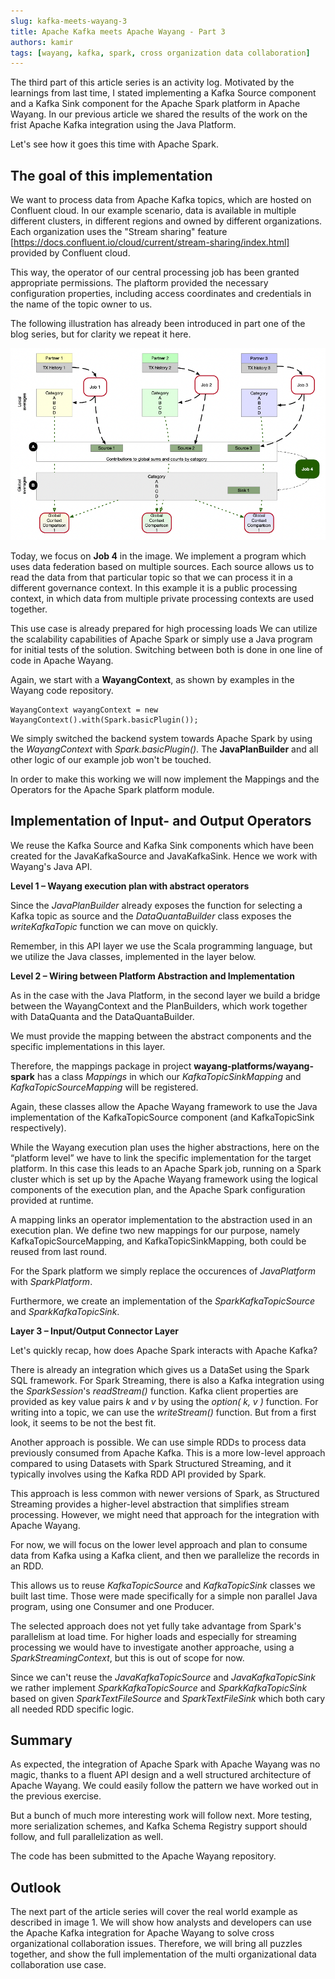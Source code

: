 ```yaml
---
slug: kafka-meets-wayang-3
title: Apache Kafka meets Apache Wayang - Part 3
authors: kamir
tags: [wayang, kafka, spark, cross organization data collaboration]
---
```


The third part of this article series is an activity log. 
Motivated by the learnings from last time, I stated implementing a Kafka Source component and a Kafka Sink component for the Apache Spark platform in Apache Wayang.
In our previous article we shared the results of the work on the frist Apache Kafka integration using the Java Platform. 

Let's see how it goes this time with Apache Spark.

## The goal of this implementation

We want to process data from Apache Kafka topics, which are hosted on Confluent cloud.
In our example scenario, data is available in multiple different clusters, in different regions and owned by different organizations.
Each organization uses the "Stream sharing" feature [https://docs.confluent.io/cloud/current/stream-sharing/index.html] provided by Confluent cloud.

This way, the operator of our central processing job has been granted appropriate permissions. The plaftorm provided the necessary configuration properties, including access coordinates and credentials in the name of the topic owner to us.

The following illustration has already been introduced in part one of the blog series, but for clarity we repeat it here. 

![images/image-1.png](images/image-1.png)

Today, we focus on **Job 4** in the image. We implement a program which uses data federation based on multiple sources. 
Each source allows us to read the data from that particular topic so that we can process it in a different governance context.
In this example it is a public processing context, in which data from multiple private processing contexts are used together.

This use case is already prepared for high processing loads We can utilize the scalability capabilities of Apache Spark or simply use a Java program for initial tests of the solution. Switching between both is done in one line of code in Apache Wayang. 

Again, we start with a **WayangContext**, as shown by examples in the Wayang code repository.

```
WayangContext wayangContext = new WayangContext().with(Spark.basicPlugin());
```
We simply switched the backend system towards Apache Spark by using the _WayangContext_ with _Spark.basicPlugin()_.
The **JavaPlanBuilder** and all other logic of our example job won't be touched.

In order to make this working we will now implement the Mappings and the Operators for the Apache Spark platform module.

## Implementation of Input- and Output Operators

We reuse the Kafka Source and Kafka Sink components which have been created for the JavaKafkaSource and JavaKafkaSink.
Hence we work with Wayang's Java API.

**Level 1 – Wayang execution plan with abstract operators**

Since the _JavaPlanBuilder_ already exposes the function for selecting a Kafka topic as source
and the _DataQuantaBuilder_ class exposes the _writeKafkaTopic_ function we can move on quickly. 

Remember, in this API layer we use the Scala programming language, but we utilize the Java classes, implemented in the layer below.

**Level 2 – Wiring between Platform Abstraction and Implementation**

As in the case with the Java Platform, in the second layer we build a bridge between the WayangContext and the PlanBuilders, which work together with DataQuanta and the DataQuantaBuilder.

We must provide the mapping between the abstract components and the specific implementations in this layer.

Therefore, the mappings package in project **wayang-platforms/wayang-spark** has a class _Mappings_ in which 
our _KafkaTopicSinkMapping_ and _KafkaTopicSourceMapping_ will be registered.

Again, these classes allow the Apache Wayang framework to use the Java implementation of the KafkaTopicSource component (and KafkaTopicSink respectively). 

While the Wayang execution plan uses the higher abstractions, here on the “platform level” we have to link the specific implementation for the target platform. 
In this case this leads to an Apache Spark job, running on a Spark cluster which is set up by the Apache Wayang framework using the logical components of the execution plan, and the Apache Spark configuration provided at runtime.

A mapping links an operator implementation to the abstraction used in an execution plan. 
We define two new mappings for our purpose, namely KafkaTopicSourceMapping, and KafkaTopicSinkMapping, both could be reused from last round.

For the Spark platform we simply replace the occurences of _JavaPlatform_ with _SparkPlatform_.

Furthermore, we create an implementation of the _SparkKafkaTopicSource_ and _SparkKafkaTopicSink_.

**Layer 3 – Input/Output Connector Layer**

Let's quickly recap, how does Apache Spark interacts with Apache Kafka? 

There is already an integration which gives us a DataSet using the Spark SQL framework. 
For Spark Streaming, there is also a Kafka integration using the _SparkSession_'s _readStream()_ function.
Kafka client properties are provided as key value pairs _k_ and _v_ by using the _option( k, v )_ function.
For writing into a topic, we can use the _writeStream()_ function.
But from a first look, it seems to be not the best fit. 

Another approach is possible. 
We can use simple RDDs to process data previously consumed from Apache Kafka.
This is a more low-level approach compared to using Datasets with Spark Structured Streaming, 
and it typically involves using the Kafka RDD API provided by Spark. 

This approach is less common with newer versions of Spark, as Structured Streaming provides a higher-level abstraction that simplifies stream processing. 
However, we might need that approach for the integration with Apache Wayang. 

For now, we will focus on the lower level approach and plan to consume data from Kafka using a Kafka client, and then
we parallelize the records in an RDD.

This allows us to reuse _KafkaTopicSource_ and _KafkaTopicSink_ classes we built last time. 
Those were made specifically for a simple non parallel Java program, using one Consumer and one Producer.

The selected approach does not yet fully take advantage from Spark's parallelism at load time. 
For higher loads and especially for streaming processing we would have to investigate another approache, using a _SparkStreamingContext_, but this is out of scope for now.

Since we can't reuse the _JavaKafkaTopicSource_ and _JavaKafkaTopicSink_ we rather implement _SparkKafkaTopicSource_ and _SparkKafkaTopicSink_ based on given _SparkTextFileSource_ and _SparkTextFileSink_ which both cary all needed RDD specific logic.

## Summary
As expected, the integration of Apache Spark with Apache Wayang was no magic, thanks to a fluent API design and a well structured architecture of Apache Wayang. 
We could easily follow the pattern we have worked out in the previous exercise.

But a bunch of much more interesting work will follow next. 
More testing, more serialization schemes, and Kafka Schema Registry support should follow, and full parallelization as well.

The code has been submitted to the Apache Wayang repository.


## Outlook
The next part of the article series will cover the real world example as described in image 1.
We will show how analysts and developers can use the Apache Kafka integration for Apache Wayang to solve cross organizational collaboration issues.
Therefore, we will bring all puzzles together, and show the full implementation of the multi organizational data collaboration use case.




